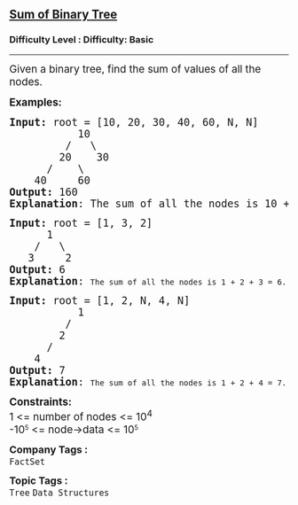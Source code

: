 <h2><a href="https://www.geeksforgeeks.org/problems/sum-of-binary-tree/1?page=1&category=Tree&difficulty=Basic&status=unsolved&sortBy=submissions">Sum of Binary Tree</a></h2><h3>Difficulty Level : Difficulty: Basic</h3><hr><div class="problems_problem_content__Xm_eO"><p><span style="font-size: 14pt;">Given a binary tree, find the sum of values of all the nodes.&nbsp;<br></span></p>
<p><span style="font-size: 14pt;"><strong>Examples:</strong></span></p>
<pre><span style="font-size: 14pt;"><strong>Input:</strong> root = [10, 20, 30, 40, 60, N, N]<br> &nbsp;&nbsp;&nbsp;&nbsp;&nbsp;&nbsp;&nbsp;&nbsp;&nbsp; 10
 &nbsp;&nbsp;&nbsp;&nbsp;&nbsp;&nbsp;&nbsp; /&nbsp;&nbsp; \
 &nbsp;&nbsp;&nbsp;&nbsp;&nbsp;&nbsp; 20&nbsp;&nbsp;&nbsp;&nbsp;30
 &nbsp;&nbsp;&nbsp;&nbsp; /&nbsp;&nbsp;&nbsp; \
 &nbsp;&nbsp; 40&nbsp;&nbsp;&nbsp;&nbsp; 60
<strong>Output: </strong>160<br><strong>Explanation</strong>: The sum of all the nodes is 10 + 20 + 30 + 40 + 60.<br></span></pre>
<pre><span style="font-size: 14pt;"><strong>Input:</strong> root = [1, 3, 2]<br>&nbsp;&nbsp;&nbsp;&nbsp;&nbsp;&nbsp;1
 &nbsp;&nbsp; /&nbsp;&nbsp; \
 &nbsp;&nbsp;3&nbsp;&nbsp;&nbsp;&nbsp; 2
<strong>Output: </strong>6<br><strong>Explanation</strong>: </span>The sum of all the nodes is 1 + 2 + 3 = 6.</pre>
<pre><span style="font-size: 14pt;"><strong>Input:</strong> root = [1, 2, N, 4, N]<br> &nbsp;&nbsp;&nbsp;&nbsp;&nbsp;&nbsp;&nbsp;&nbsp;&nbsp; 1
 &nbsp;&nbsp;&nbsp;&nbsp;&nbsp;&nbsp;&nbsp; /&nbsp;&nbsp;&nbsp;&nbsp; 
 &nbsp;&nbsp;&nbsp;&nbsp;&nbsp;&nbsp; 2&nbsp;&nbsp;&nbsp;&nbsp;
 &nbsp;&nbsp;&nbsp;&nbsp; /&nbsp;&nbsp;&nbsp;
 &nbsp;&nbsp; 4&nbsp;&nbsp;&nbsp;&nbsp; 
<strong>Output: </strong>7<br><strong>Explanation</strong>: </span>The sum of all the nodes is 1 + 2 + 4 = 7.</pre>
<p><span style="font-size: 14pt;"><strong>Constraints:</strong><br>1 &lt;= number of nodes &lt;= 10<sup>4<br></sup></span><span style="font-size: 14pt;">-</span><span style="font-size: 14pt;">10</span><sup>5</sup><span style="font-size: 14pt;">&nbsp;&lt;= node-&gt;data &lt;= 10</span><sup>5</sup></p></div><p><span style=font-size:18px><strong>Company Tags : </strong><br><code>FactSet</code>&nbsp;<br><p><span style=font-size:18px><strong>Topic Tags : </strong><br><code>Tree</code>&nbsp;<code>Data Structures</code>&nbsp;